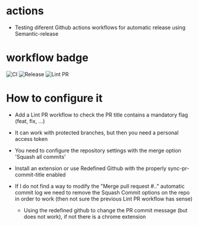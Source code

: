 # actions
- Testing diferent Github actions workflows for automatic release using Semantic-release

# workflow badge
![CI](https://github.com/albertvila/actions/workflows/CI/badge.svg)
![Release](https://github.com/albertvila/actions/workflows/Release/badge.svg)
![Lint PR](https://github.com/albertvila/actions/workflows/Lint%20PR/badge.svg)

# How to configure it
- Add a Lint PR workflow to check the PR title contains a mandatory flag (feat, fix, ...)
- It can work with protected branches, but then you need a personal access token
- You need to configure the repository settings with the merge option 'Squash all commits'
- Install an extension or use Redefined Github with the properly sync-pr-commit-title enabled

- If I do not find a way to modify the "Merge pull request #.." automatic commit log we need to remove the Squash Commit options on the repo in order to work (then not sure the previous Lint PR workflow has sense)
    - Using the redefined github to change the PR commit message (but does not work), if not there is a chrome extension
